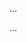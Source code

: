 <panel type="warning" header=":trophy: Can implement interfaces :star::star:" expandable expanded no-close>

<panel type="info" header=":trophy: Can interpret interfaces in class diagrams :star::star::star:" expandable>
  <include src="../../book/uml/classDiagrams/interfaces/what/full.md" />
  <panel header=":dart: Evidence" expanded>

...

  </panel>
</panel>

<panel type="info" header=":trophy: Can explain the interfaces concept and relate it to Java interfaces :star::star::star:" expandable>
  <include src="../../book/oopDesign/inheritance/interfaces/full.md" />
  <panel header=":dart: Evidence" expanded>

...

  </panel>
</panel>

</panel>

